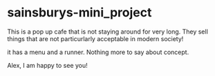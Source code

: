 # sainsburys-mini_project
This is a pop up cafe that is not staying around for very long. They sell things that are not particurlarly acceptable in modern society!

it has a menu and a runner. Nothing more to say about concept.


Alex, I am happy to see you!